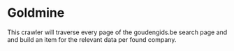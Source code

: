 # Goldmine
This crawler will traverse every page of the goudengids.be search page and and build an item for the relevant data per found company.
